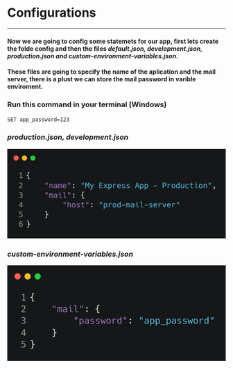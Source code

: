 # Configurations

-----

#### Now we are going to config some statemets for our app, first lets create the folde config and then the files *default.json, development.json, production.json and custom-environment-variables.json.*

#### These files are going to specify the name of the aplication and the mail server, there is a plust we can store the mail password in varible enviroment.

### Run this command in your terminal (Windows)

```
SET app_password=123
```

### *production.json, development.json*

![](production-ec2b23ff1d.png)


### *custom-environment-variables.json*

![](custom-environment-variables-15e2e2de42.png)

